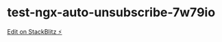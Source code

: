 # test-ngx-auto-unsubscribe-7w79io

[Edit on StackBlitz ⚡️](https://stackblitz.com/edit/test-ngx-auto-unsubscribe-7w79io)